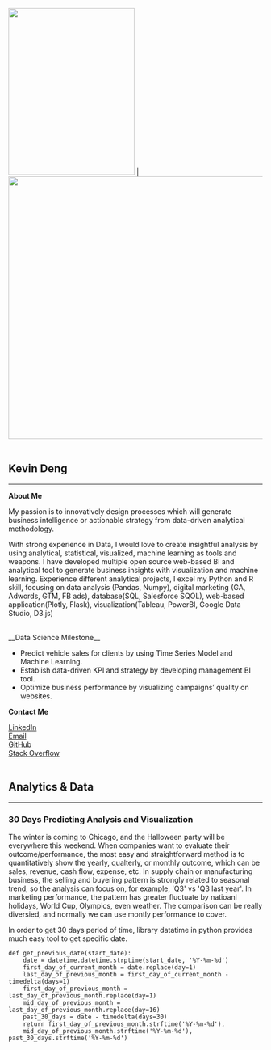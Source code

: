 







<img src="https://kjdeng.github.io/assets/professional_photo.jpg" height="330px" width="250px" > | <img src="https://kjdeng.github.io/assets/data_learning_timeline.png" height="520px" width="700px" >
<br>
<br>

## Kevin Deng 
---

__About Me__


My passion is to innovatively design processes which will generate business intelligence or actionable strategy from data-driven analytical methodology.

With strong experience in Data, I would love to create insightful analysis by using analytical, statistical, visualized, machine learning as tools and weapons. I have developed multiple open source web-based BI and analytical tool to generate business insights with visualization and machine learning. Experience different analytical projects, I excel my Python and R skill, focusing on data analysis (Pandas, Numpy), digital marketing (GA, Adwords, GTM, FB ads), database(SQL, Salesforce SQOL), web-based application(Plotly, Flask), visualization(Tableau, PowerBI, Google Data Studio, D3.js)

<br>
__Data Science Milestone__


+ Predict vehicle sales for clients by using Time Series Model and Machine Learning.+ Establish data-driven KPI and strategy by developing management BI tool.+ Optimize business performance by visualizing campaigns’ quality on websites.

__Contact Me__

[LinkedIn](https://www.linkedin.com/in/kjdeng/)
<br>
[Email](kjdeng@u.northwestern.edu)
<br>
[GitHub](https://github.com/kjdeng/)
<br>
[Stack Overflow](https://stackoverflow.com/users/7741793/kevin-deng)
<br>
<br>


## Analytics & Data
---

### 30 Days Predicting Analysis and Visualization

The winter is coming to Chicago, and the Halloween party will be everywhere this weekend. When companies want to evaluate their outcome/performance, the most easy and straightforward method is to quantitatively show the yearly, qualterly, or monthly outcome, which can be sales, revenue, cash flow, expense, etc. In supply chain or manufacturing business, the selling and buyering pattern is strongly related to seasonal trend, so the analysis can focus on, for example, 'Q3' vs 'Q3 last year'. In marketing performance, the pattern has greater fluctuate by natioanl holidays, World Cup, Olympics, even weather. The comparison can be really diversied, and normally we can use montly performance to cover. 

In order to get 30 days period of time, library datatime in python provides much easy tool to get specific date. 
	
	def get_previous_date(start_date):
		date = datetime.datetime.strptime(start_date, '%Y-%m-%d')
		first_day_of_current_month = date.replace(day=1)
		last_day_of_previous_month = first_day_of_current_month - timedelta(days=1)
		first_day_of_previous_month = last_day_of_previous_month.replace(day=1)
		mid_day_of_previous_month = last_day_of_previous_month.replace(day=16)
		past_30_days = date - timedelta(days=30)
		return first_day_of_previous_month.strftime('%Y-%m-%d'),
		mid_day_of_previous_month.strftime('%Y-%m-%d'), past_30_days.strftime('%Y-%m-%d')






















	









































